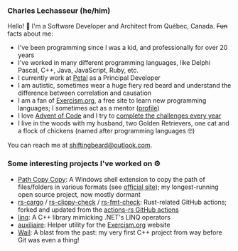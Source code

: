 ### Charles Lechasseur (he/him)

Hello! 👋 I'm a Software Developer and Architect from Québec, Canada. ~~Fun~~ facts about me:

- I've been programming since I was a kid, and professionally for over 20 years
- I've worked in many different programming languages, like Delphi Pascal, C++, Java, JavaScript, Ruby, etc.
- I currently work at [Petal](https://github.com/petalmd) as a Principal Developer
- I am autistic, sometimes wear a huge fiery red beard and understand the difference between correlation and causation
- I am a fan of [Exercism.org](https://exercism.org), a free site to learn new programming languages; I sometimes act as a mentor ([profile](https://exercism.org/profiles/clechasseur))
- I love [Advent of Code](https://adventofcode.com) and I try to [complete the challenges every year](https://github.com/clechasseur?tab=repositories&q=adventofcode&type=&language=&sort=)
- I live in the woods with my husband, two Golden Retrievers, one cat and a flock of chickens (named after programming languages 🤓)

You can reach me at shiftingbeard@outlook.com.

### Some interesting projects I've worked on ⚙️

- [Path Copy Copy](https://github.com/clechasseur/pathcopycopy): A Windows shell extension to copy the path of files/folders in various formats (see [official site](https://pathcopycopy.github.io/)); my longest-running open source project, now mostly dormant
- [rs-cargo](https://github.com/clechasseur/rs-cargo) / [rs-clippy-check](https://github.com/clechasseur/rs-clippy-check) / [rs-fmt-check](https://github.com/clechasseur/rs-fmt-check): Rust-related GitHub actions; forked and updated from the [actions-rs GitHub actions](https://github.com/actions-rs)
- [linq](https://github.com/clechasseur/linq): A C++ library mimicking .NET's LINQ operators
- [auxiliaire](https://github.com/clechasseur/auxiliaire): Helper utility for the [Exercism.org](https://exercism.org) website
- [Wail](https://github.com/clechasseur/wail): A blast from the past: my very first C++ project from way before Git was even a thing!
